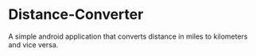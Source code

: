 # Distance-Converter
A simple android application that converts distance in miles to kilometers and vice versa.

